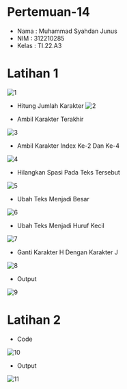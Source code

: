 # Pertemuan-14

- Nama : Muhammad Syahdan Junus
- NIM  : 312210285
- Kelas : TI.22.A3

# Latihan 1
![1](https://user-images.githubusercontent.com/115516758/213096552-87dcd734-55e8-4364-bda4-add06a9460a7.png)
- Hitung Jumlah Karakter
![2](https://user-images.githubusercontent.com/115516758/213097808-4d156128-0b58-496d-aba9-02d88edee0f5.png)

- Ambil Karakter Terakhir

![3](https://user-images.githubusercontent.com/115516758/213097882-8a71d480-dc6b-4370-ab44-e17f616f3dcc.png)

- Ambil Karakter Index Ke-2 Dan Ke-4

![4](https://user-images.githubusercontent.com/115516758/213097898-de991688-a191-464f-abad-db799a05d120.png)

- Hilangkan Spasi Pada Teks Tersebut

![5](https://user-images.githubusercontent.com/115516758/213097906-c1d8c6ec-a5dc-49dd-b112-89cf1d43066f.png)

- Ubah Teks Menjadi Besar

![6](https://user-images.githubusercontent.com/115516758/213097919-826be7c1-61e5-4b89-ab27-26f02bd7ed92.png)

- Ubah Teks Menjadi Huruf Kecil

![7](https://user-images.githubusercontent.com/115516758/213097939-a1aff4a7-5c7a-4532-819f-2f0077021905.png)

- Ganti Karakter H Dengan Karakter J

![8](https://user-images.githubusercontent.com/115516758/213097951-347afa44-7a10-464a-ba9a-c24f91adabae.png)

- Output

![9](https://user-images.githubusercontent.com/115516758/213097971-d5923324-9876-4f89-ad81-43a1f500047a.png)

# Latihan 2
- Code

![10](https://user-images.githubusercontent.com/115516758/213098006-7b2e0588-5ab5-486b-a431-55859274fbe5.png)

- Output

![11](https://user-images.githubusercontent.com/115516758/213098037-8109d47d-65a3-40f4-8b16-8834001b3f20.png)
